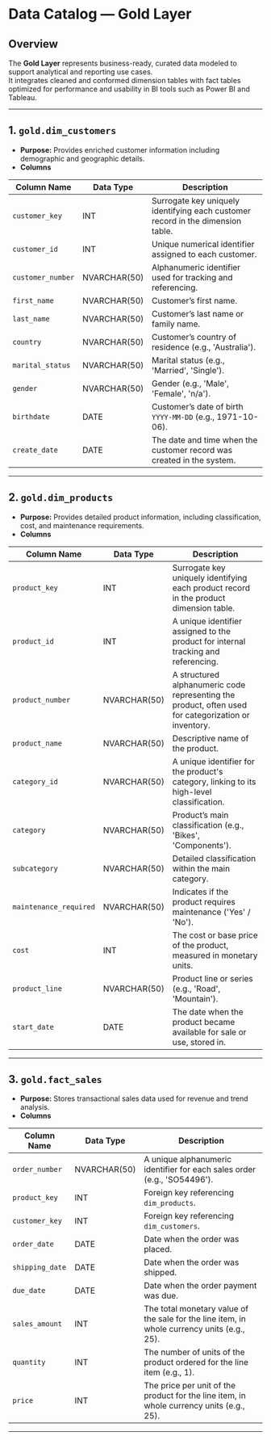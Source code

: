 # Data Catalog — Gold Layer

## Overview
The **Gold Layer** represents business-ready, curated data modeled to support analytical and reporting use cases.  
It integrates cleaned and conformed dimension tables with fact tables optimized for performance and usability in BI tools such as Power BI and Tableau.

---

## 1. `gold.dim_customers`
- **Purpose:** Provides enriched customer information including demographic and geographic details.
- **Columns**

| Column Name       | Data Type     | Description                                                                 |
|-------------------|---------------|------------------------------------------------------------------------------|
| `customer_key`    | INT           | Surrogate key uniquely identifying each customer record in the dimension table.|
| `customer_id`     | INT           | Unique numerical identifier assigned to each customer.                      |
| `customer_number` | NVARCHAR(50)  | Alphanumeric identifier used for tracking and referencing.                  |
| `first_name`      | NVARCHAR(50)  | Customer’s first name.                                                      |
| `last_name`       | NVARCHAR(50)  | Customer’s last name or family name.                                        |
| `country`         | NVARCHAR(50)  | Customer’s country of residence (e.g., 'Australia').                        |
| `marital_status`  | NVARCHAR(50)  | Marital status (e.g., 'Married', 'Single').                                 |
| `gender`          | NVARCHAR(50)  | Gender (e.g., 'Male', 'Female', 'n/a').                                     |
| `birthdate`       | DATE          | Customer’s date of birth `YYYY-MM-DD` (e.g., 1971-10-06).                   |
| `create_date`     | DATE          | The date and time when the customer record was created in the system.       |


---

## 2. `gold.dim_products`
- **Purpose:** Provides detailed product information, including classification, cost, and maintenance requirements.
- **Columns**

| Column Name           | Data Type     | Description                                                                 |
|-----------------------|---------------|------------------------------------------------------------------------------|
| `product_key`         | INT           | Surrogate key uniquely identifying each product record in the product dimension table.|
| `product_id`          | INT           | A unique identifier assigned to the product for internal tracking and referencing.|
| `product_number`      | NVARCHAR(50)  | A structured alphanumeric code representing the product, often used for categorization or inventory.|
| `product_name`        | NVARCHAR(50)  | Descriptive name of the product.                                             |
| `category_id`         | NVARCHAR(50)  | A unique identifier for the product's category, linking to its high-level classification.|
| `category`            | NVARCHAR(50)  | Product’s main classification (e.g., 'Bikes', 'Components').                 |
| `subcategory`         | NVARCHAR(50)  | Detailed classification within the main category.                            |
| `maintenance_required`| NVARCHAR(50)  | Indicates if the product requires maintenance ('Yes' / 'No').                |
| `cost`                | INT           | The cost or base price of the product, measured in monetary units.           |
| `product_line`        | NVARCHAR(50)  | Product line or series (e.g., 'Road', 'Mountain').                           |
| `start_date`          | DATE          | The date when the product became available for sale or use, stored in.       |


---

## 3. `gold.fact_sales`
- **Purpose:** Stores transactional sales data used for revenue and trend analysis.
- **Columns**

| Column Name     | Data Type     | Description                                                                 |
|-----------------|---------------|------------------------------------------------------------------------------|
| `order_number`  | NVARCHAR(50)  | A unique alphanumeric identifier for each sales order (e.g., 'SO54496').    |
| `product_key`   | INT           | Foreign key referencing `dim_products`.                                     |
| `customer_key`  | INT           | Foreign key referencing `dim_customers`.                                    |
| `order_date`    | DATE          | Date when the order was placed.                                             |
| `shipping_date` | DATE          | Date when the order was shipped.                                            |
| `due_date`      | DATE          | Date when the order payment was due.                                        |
| `sales_amount`  | INT           | The total monetary value of the sale for the line item, in whole currency units (e.g., 25).|
| `quantity`      | INT           | The number of units of the product ordered for the line item (e.g., 1).     |
| `price`         | INT           | The price per unit of the product for the line item, in whole currency units (e.g., 25).|


---

